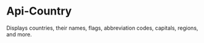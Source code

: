 # Api-Country
Displays countries, their names, flags, abbreviation codes, capitals, regions, and more.
